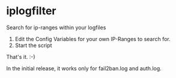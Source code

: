# iplogfilter
Search for ip-ranges within your logfiles

1. Edit the Config Variables for your own IP-Ranges to search for.
2. Start the script

That's it. :-)

In the initial release, it works only for fail2ban.log and auth.log.

